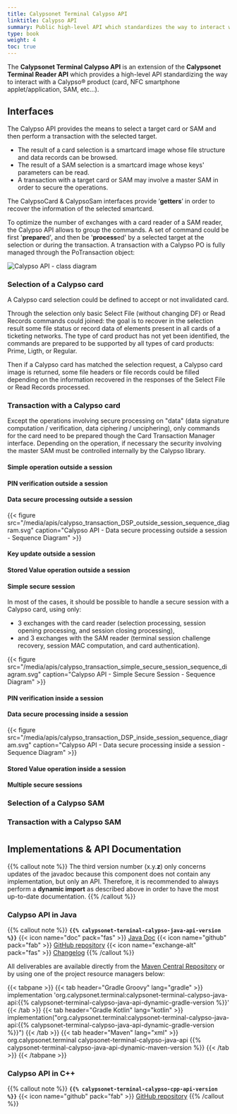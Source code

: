```yaml
---
title: Calypsonet Terminal Calypso API
linktitle: Calypso API
summary: Public high-level API which standardizes the way to interact with a Calypso® product (card, NFC smartphone applet/application, SAM, etc...).
type: book
weight: 4
toc: true
---
```


The **Calypsonet Terminal Calypso API** is an extension of the **Calypsonet Terminal Reader API** which provides a high-level API standardizing the way to interact with a Calypso® product (card, NFC smartphone applet/application, SAM, etc...).

## Interfaces

The Calypso API  provides the means to select a target card or SAM and then perform a transaction with the selected target.
- The result of a card selection is a smartcard image whose file structure and data records can be browsed.
- The result of a SAM selection is a smartcard image whose keys' parameters can be read.
- A transaction with a target card or SAM may involve a master SAM in order to secure the operations.

The CalypsoCard & CalypsoSam interfaces provide ‘**getters**’ in order to recover the information of the selected smartcard.

To optimize the number of exchanges with a card reader of a SAM reader, the Calypso API allows to group the commands. A set of command could be first '**prepare**d', and then be '**process**ed' by a selected target at the selection or during the transaction.
A transaction with a Calypso PO is fully managed through the PoTransaction object:

![Calypso API - class diagram](https://calypsonet.github.io/calypsonet-terminal-calypso-java-api/1.2.0-SNAPSHOT/api_class_diagram.svg)

### Selection of a Calypso card
A Calypso card selection could be defined to accept or not invalidated card.

Through the selection only basic Select File (without changing DF) or Read Records commands could joined: the goal is to recover in the selection result some file status or record data of elements present in all cards of a ticketing networks.
The type of card product has not yet been identified, the commands are prepared to be supported by all types of card products: Prime, Ligth, or Regular.

Then if a Calypso card has matched the selection request, a Calypso card image is returned, some file headers or file records could be filled depending on the information recovered in the responses of the Select File or Read Records processed.

### Transaction with a Calypso card

Except the operations involving secure processing on "data" (data signature computation / verification, data ciphering / unciphering), only commands for the card need to be prepared though the Card Transaction Manager interface.
Depending on the operation, if necessary the security involving the master SAM must be controlled internally by the Calypso library.

#### Simple operation outside a session

#### PIN verification outside a session

#### Data secure processing outside a session

{{< figure src="/media/apis/calypso_transaction_DSP_outside_session_sequence_diagram.svg" caption="Calypso API - Data secure processing outside a session - Sequence Diagram" >}}

#### Key update outside a session

#### Stored Value operation outside a session

#### Simple secure session
In most of the cases, it should be possible to handle a secure session with a Calypso card, using only:
- 3 exchanges with the card reader (selection processing, session opening processing, and session closing processing),
- and 3 exchanges with the SAM reader (terminal session challenge recovery, session MAC computation, and card authentication).

{{< figure src="/media/apis/calypso_transaction_simple_secure_session_sequence_diagram.svg" caption="Calypso API - Simple Secure Session - Sequence Diagram" >}}

#### PIN verification inside a session

#### Data secure processing inside a session

{{< figure src="/media/apis/calypso_transaction_DSP_inside_session_sequence_diagram.svg" caption="Calypso API - Data secure processing inside a session - Sequence Diagram" >}}

#### Stored Value operation inside a session

#### Multiple secure sessions

### Selection of a Calypso SAM

### Transaction with a Calypso SAM

#
## Implementations & API Documentation

{{% callout note %}}
The third version number (x.y.**z**) only concerns updates of the javadoc because this component does not contain any implementation, but only an API.
Therefore, it is recommended to always perform a **dynamic import** as described above in order to have the most up-to-date documentation.
{{% /callout %}}

### Calypso API in Java
{{% callout note %}}
**`{{% calypsonet-terminal-calypso-java-api-version %}}`**
<span class="component-metadata">{{< icon name="doc" pack="fas" >}} [Java Doc](https://calypsonet.github.io/calypsonet-terminal-calypso-java-api/)</span>
<span class="component-metadata">{{< icon name="github" pack="fab" >}} [GitHub repository](https://github.com/calypsonet/calypsonet-terminal-calypso-java-api/)</span>
<span class="component-metadata">{{< icon name="exchange-alt" pack="fas" >}} [Changelog](https://github.com/calypsonet/calypsonet-terminal-calypso-java-api/blob/main/CHANGELOG.md)</span>
{{% /callout %}}

All deliverables are available directly from the [Maven Central Repository](https://search.maven.org/search?q=a:calypsonet-terminal-calypso-java-api) or by using one of the project resource managers below:

{{< tabpane >}}
{{< tab header="Gradle Groovy" lang="gradle" >}}
implementation 'org.calypsonet.terminal:calypsonet-terminal-calypso-java-api:{{% calypsonet-terminal-calypso-java-api-dynamic-gradle-version %}}'
{{< /tab >}}
{{< tab header="Gradle Kotlin" lang="kotlin" >}}
implementation("org.calypsonet.terminal:calypsonet-terminal-calypso-java-api:{{% calypsonet-terminal-calypso-java-api-dynamic-gradle-version %}}")
{{< /tab >}}
{{< tab header="Maven" lang="xml" >}}
<dependency>
<groupId>org.calypsonet.terminal</groupId>
<artifactId>calypsonet-terminal-calypso-java-api</artifactId>
<version>{{% calypsonet-terminal-calypso-java-api-dynamic-maven-version %}}</version>
</dependency>
{{< /tab >}}
{{< /tabpane >}}

### Calypso API in C++
{{% callout note %}}
**`{{% calypsonet-terminal-calypso-cpp-api-version %}}`**
<span class="component-metadata">{{< icon name="github" pack="fab" >}} [GitHub repository](https://github.com/calypsonet/calypsonet-terminal-calypso-cpp-api/)</span>
{{% /callout %}}
